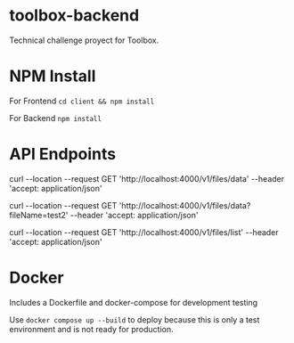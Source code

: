 # toolbox-backend
Technical challenge proyect for Toolbox.

# NPM Install
For Frontend
`cd client && npm install`

For Backend
`npm install`

# API Endpoints
curl --location --request GET 'http://localhost:4000/v1/files/data' --header 'accept: application/json'

curl --location --request GET 'http://localhost:4000/v1/files/data?fileName=test2' --header 'accept: application/json'

curl --location --request GET 'http://localhost:4000/v1/files/list' --header 'accept: application/json'

# Docker
Includes a Dockerfile and docker-compose for development testing

Use `docker compose up --build` to deploy because this is only a test environment and is not ready for production.
